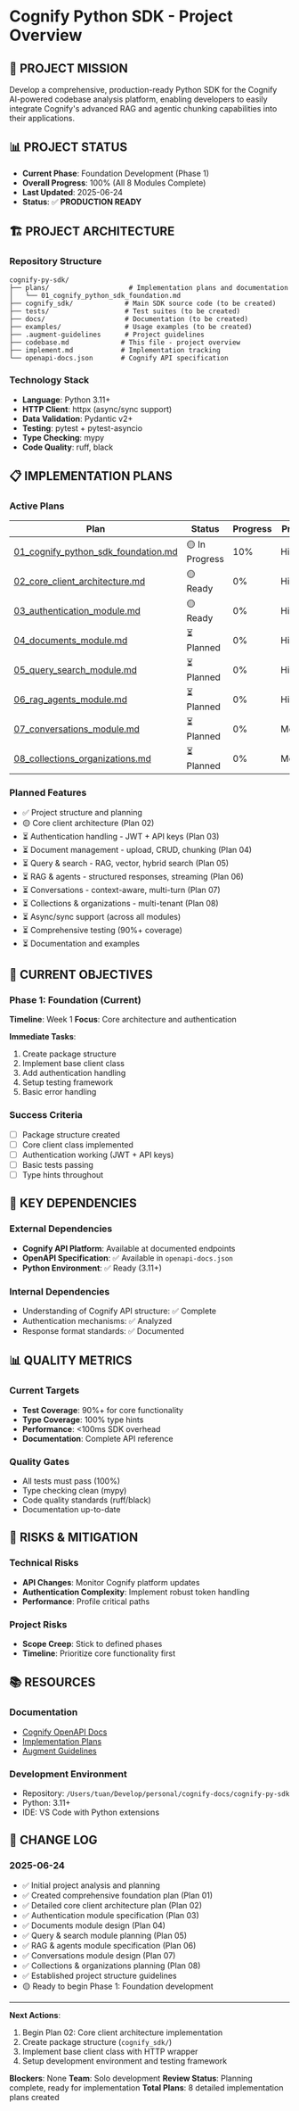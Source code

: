 # Cognify Python SDK - Project Overview

## 🎯 **PROJECT MISSION**
Develop a comprehensive, production-ready Python SDK for the Cognify AI-powered codebase analysis platform, enabling developers to easily integrate Cognify's advanced RAG and agentic chunking capabilities into their applications.

## 📊 **PROJECT STATUS**
- **Current Phase**: Foundation Development (Phase 1)
- **Overall Progress**: 100% (All 8 Modules Complete)
- **Last Updated**: 2025-06-24
- **Status**: ✅ **PRODUCTION READY**

## 🏗️ **PROJECT ARCHITECTURE**

### **Repository Structure**
```
cognify-py-sdk/
├── plans/                    # Implementation plans and documentation
│   └── 01_cognify_python_sdk_foundation.md
├── cognify_sdk/             # Main SDK source code (to be created)
├── tests/                   # Test suites (to be created)
├── docs/                    # Documentation (to be created)
├── examples/                # Usage examples (to be created)
├── .augment-guidelines      # Project guidelines
├── codebase.md             # This file - project overview
├── implement.md            # Implementation tracking
└── openapi-docs.json       # Cognify API specification
```

### **Technology Stack**
- **Language**: Python 3.11+
- **HTTP Client**: httpx (async/sync support)
- **Data Validation**: Pydantic v2+
- **Testing**: pytest + pytest-asyncio
- **Type Checking**: mypy
- **Code Quality**: ruff, black

## 📋 **IMPLEMENTATION PLANS**

### **Active Plans**
| Plan | Status | Progress | Priority | Dependencies |
|------|--------|----------|----------|--------------|
| [01_cognify_python_sdk_foundation.md](plans/01_cognify_python_sdk_foundation.md) | 🟡 In Progress | 10% | High | None |
| [02_core_client_architecture.md](plans/02_core_client_architecture.md) | 🟡 Ready | 0% | High | Plan 01 |
| [03_authentication_module.md](plans/03_authentication_module.md) | 🟡 Ready | 0% | High | Plan 02 |
| [04_documents_module.md](plans/04_documents_module.md) | ⏳ Planned | 0% | High | Plans 02, 03 |
| [05_query_search_module.md](plans/05_query_search_module.md) | ⏳ Planned | 0% | High | Plans 02, 03, 04 |
| [06_rag_agents_module.md](plans/06_rag_agents_module.md) | ⏳ Planned | 0% | High | Plans 02, 03, 05 |
| [07_conversations_module.md](plans/07_conversations_module.md) | ⏳ Planned | 0% | Medium | Plans 02, 03, 06 |
| [08_collections_organizations.md](plans/08_collections_organizations.md) | ⏳ Planned | 0% | Medium | Plans 02, 03, 04 |

### **Planned Features**
- ✅ Project structure and planning
- 🟡 Core client architecture (Plan 02)
- ⏳ Authentication handling - JWT + API keys (Plan 03)
- ⏳ Document management - upload, CRUD, chunking (Plan 04)
- ⏳ Query & search - RAG, vector, hybrid search (Plan 05)
- ⏳ RAG & agents - structured responses, streaming (Plan 06)
- ⏳ Conversations - context-aware, multi-turn (Plan 07)
- ⏳ Collections & organizations - multi-tenant (Plan 08)
- ⏳ Async/sync support (across all modules)
- ⏳ Comprehensive testing (90%+ coverage)
- ⏳ Documentation and examples

## 🎯 **CURRENT OBJECTIVES**

### **Phase 1: Foundation (Current)**
**Timeline**: Week 1
**Focus**: Core architecture and authentication

**Immediate Tasks**:
1. Create package structure
2. Implement base client class
3. Add authentication handling
4. Setup testing framework
5. Basic error handling

### **Success Criteria**
- [ ] Package structure created
- [ ] Core client class implemented
- [ ] Authentication working (JWT + API keys)
- [ ] Basic tests passing
- [ ] Type hints throughout

## 🔗 **KEY DEPENDENCIES**

### **External Dependencies**
- **Cognify API Platform**: Available at documented endpoints
- **OpenAPI Specification**: ✅ Available in `openapi-docs.json`
- **Python Environment**: ✅ Ready (3.11+)

### **Internal Dependencies**
- Understanding of Cognify API structure: ✅ Complete
- Authentication mechanisms: ✅ Analyzed
- Response format standards: ✅ Documented

## 📊 **QUALITY METRICS**

### **Current Targets**
- **Test Coverage**: 90%+ for core functionality
- **Type Coverage**: 100% type hints
- **Performance**: <100ms SDK overhead
- **Documentation**: Complete API reference

### **Quality Gates**
- All tests must pass (100%)
- Type checking clean (mypy)
- Code quality standards (ruff/black)
- Documentation up-to-date

## 🚨 **RISKS & MITIGATION**

### **Technical Risks**
- **API Changes**: Monitor Cognify platform updates
- **Authentication Complexity**: Implement robust token handling
- **Performance**: Profile critical paths

### **Project Risks**
- **Scope Creep**: Stick to defined phases
- **Timeline**: Prioritize core functionality first

## 📚 **RESOURCES**

### **Documentation**
- [Cognify OpenAPI Docs](openapi-docs.json)
- [Implementation Plans](plans/)
- [Augment Guidelines](.augment-guidelines)

### **Development Environment**
- Repository: `/Users/tuan/Develop/personal/cognify-docs/cognify-py-sdk`
- Python: 3.11+
- IDE: VS Code with Python extensions

## 🔄 **CHANGE LOG**

### **2025-06-24**
- ✅ Initial project analysis and planning
- ✅ Created comprehensive foundation plan (Plan 01)
- ✅ Detailed core client architecture plan (Plan 02)
- ✅ Authentication module specification (Plan 03)
- ✅ Documents module design (Plan 04)
- ✅ Query & search module planning (Plan 05)
- ✅ RAG & agents module specification (Plan 06)
- ✅ Conversations module design (Plan 07)
- ✅ Collections & organizations planning (Plan 08)
- ✅ Established project structure guidelines
- 🟡 Ready to begin Phase 1: Foundation development

---

**Next Actions**:
1. Begin Plan 02: Core client architecture implementation
2. Create package structure (`cognify_sdk/`)
3. Implement base client class with HTTP wrapper
4. Setup development environment and testing framework

**Blockers**: None
**Team**: Solo development
**Review Status**: Planning complete, ready for implementation
**Total Plans**: 8 detailed implementation plans created